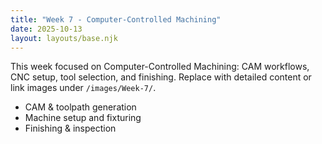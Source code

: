 ```yaml
---
title: "Week 7 - Computer-Controlled Machining"
date: 2025-10-13
layout: layouts/base.njk
---
```


This week focused on Computer-Controlled Machining: CAM workflows, CNC setup, tool selection, and finishing. Replace with detailed content or link images under `/images/Week-7/`.

- CAM & toolpath generation
- Machine setup and fixturing
- Finishing & inspection

